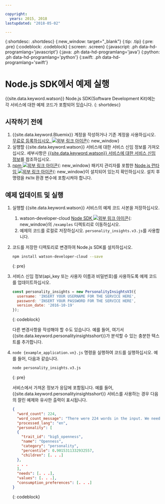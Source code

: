 ```yaml
---

copyright:
  years: 2015, 2018
lastupdated: "2018-05-02"

---
```


{:shortdesc: .shortdesc}
{:new_window: target="_blank"}
{:tip: .tip}
{:pre: .pre}
{:codeblock: .codeblock}
{:screen: .screen}
{:javascript: .ph data-hd-programlang='javascript'}
{:java: .ph data-hd-programlang='java'}
{:python: .ph data-hd-programlang='python'}
{:swift: .ph data-hd-programlang='swift'}

# Node.js SDK에서 예제 실행

{{site.data.keyword.watson}} Node.js SDK(Software Development Kit)에는 각 서비스에 대한 예제 코드가 포함되어 있습니다.
{: shortdesc}

## 시작하기 전에

1.  {{site.data.keyword.Bluemix}} 계정을 작성하거나 기존 계정을 사용하십시오. [무료로 등록하십시오. ![외부 링크 아이콘](../../icons/launch-glyph.svg "외부 링크 아이콘")](https://{DomainName}/registration/?target=/catalog/%3fcategory=watson){: new_window}
1.  실행할 {{site.data.keyword.watson}} 서비스에 대한 서비스 신임 정보를 가져오십시오. 세부사항은 [{{site.data.keyword.watson}} 서비스에 대한 서비스 신임 정보](/docs/services/watson/getting-started-credentials.html#getting-credentials-manually)를 참조하십시오.
1.  [npm ![외부 링크 아이콘](../../icons/launch-glyph.svg "외부 링크 아이콘")](https://www.npmjs.com/){: new_window} 패키지 관리자를 포함한 [Node.js 런타임 ![외부 링크 아이콘](../../icons/launch-glyph.svg "외부 링크 아이콘")](https://nodejs.org/#download){: new_window}이 설치되어 있는지 확인하십시오. 설치 후 명령을 `PATH` 환경 변수에 포함시켜야 합니다.

## 예제 업데이트 및 실행

1.  실행할 {{site.data.keyword.watson}} 서비스의 예제 코드 사본을 저장하십시오.
    1.  watson-developer-cloud [Node SDK ![외부 링크 아이콘](../../icons/launch-glyph.svg "외부 링크 아이콘")](https://github.com/watson-developer-cloud/node-sdk/tree/master/examples){: new_window}의 `/examples` 디렉토리로 이동하십시오.
    1.  예제의 코드를 로컬로 저장하십시오. `personality_insights.v3.js`를 사용합니다.
1.  코드를 저장한 디렉토리로 변경하여 Node.js SDK를 설치하십시오.

    ```bash
    npm install watson-developer-cloud --save
    ```
    {: pre}

1.  서비스 신임 정보(api_key 또는 사용자 이름과 비밀번호)를 사용하도록 예제 코드를 업데이트하십시오.

    ```javascript
    const personality_insights = new PersonalityInsightsV3({
      username: 'INSERT YOUR USERNAME FOR THE SERVICE HERE',
      password: 'INSERT YOUR PASSWORD FOR THE SERVICE HERE',
      version_date: '2016-10-19'
    });
    ```
    {: codeblock}

    다른 변경사항을 작성해야 할 수도 있습니다. 예를 들어, 여기서 {{site.data.keyword.personalityinsightsshort}}가 분석할 수 있는 충분한 텍스트를 추가합니다.

1.  `node {example_application.vn}.js` 명령을 실행하여 코드를 실행하십시오. 예를 들어, 다음과 같습니다.

    ```bash
    node personality_insights.v3.js
    ```
    {: pre}

    서비스에서 가져온 정보가 응답에 포함됩니다. 예를 들어, {{site.data.keyword.personalityinsightsshort}} 서비스를 사용하는 경우 다음의 잘린 예제와 유사한 출력이 표시됩니다.

    ```json
    {
      "word_count": 224,
      "word_count_message": "There were 224 words in the input. We need a minimum of 600, preferably 1,200 or more, to compute statistically significant estimates",
      "processed_lang": "en",
      "personality": [
      {
        "trait_id": "big5_openness",
        "name": "Openness",
        "category": "personality",
        "percentile": 0.9015311332932557,
        "children": [. . .]
      },
      . . .
      ],
      "needs": [. . .],
      "values": [. . .],
      "consumption_preferences": [. . .]
    }
    ```
    {: codeblock}
